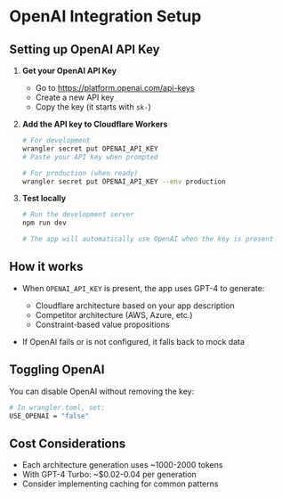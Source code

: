 # OpenAI Integration Setup

## Setting up OpenAI API Key

1. **Get your OpenAI API Key**
   - Go to https://platform.openai.com/api-keys
   - Create a new API key
   - Copy the key (it starts with `sk-`)

2. **Add the API key to Cloudflare Workers**
   ```bash
   # For development
   wrangler secret put OPENAI_API_KEY
   # Paste your API key when prompted

   # For production (when ready)
   wrangler secret put OPENAI_API_KEY --env production
   ```

3. **Test locally**
   ```bash
   # Run the development server
   npm run dev
   
   # The app will automatically use OpenAI when the key is present
   ```

## How it works

- When `OPENAI_API_KEY` is present, the app uses GPT-4 to generate:
  - Cloudflare architecture based on your app description
  - Competitor architecture (AWS, Azure, etc.)
  - Constraint-based value propositions

- If OpenAI fails or is not configured, it falls back to mock data

## Toggling OpenAI

You can disable OpenAI without removing the key:
```bash
# In wrangler.toml, set:
USE_OPENAI = "false"
```

## Cost Considerations

- Each architecture generation uses ~1000-2000 tokens
- With GPT-4 Turbo: ~$0.02-0.04 per generation
- Consider implementing caching for common patterns
